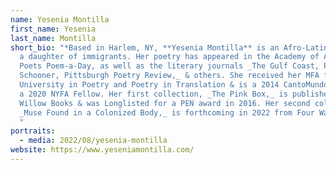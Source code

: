```yaml
---
name: Yesenia Montilla
first_name: Yesenia
last_name: Montilla
short_bio: "*Based in Harlem, NY, **Yesenia Montilla** is an Afro-Latina poet &
  a daughter of immigrants. Her poetry has appeared in the Academy of American
  Poets Poem-a-Day, as well as the literary journals _The Gulf Coast, Prairie
  Schooner, Pittsburgh Poetry Review,_ & others. She received her MFA from Drew
  University in Poetry and Poetry in Translation & is a 2014 CantoMundo Fellow &
  a 2020 NYFA Fellow. Her first collection, _The Pink Box,_ is published by
  Willow Books & was Longlisted for a PEN award in 2016. Her second collection,
  _Muse Found in a Colonized Body,_ is forthcoming in 2022 from Four Way Books.
  "
portraits:
  - media: 2022/08/yesenia-montilla
website: https://www.yeseniamontilla.com/
---
```

